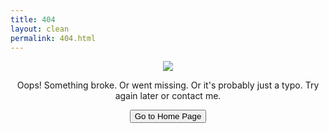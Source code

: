 ```yaml
---
title: 404
layout: clean
permalink: 404.html
---
```


<p align="center">
  <img src="{{ '/assets/images/404.png' | relative_url }}"/>
</p>

<p align="center">Oops! Something broke. Or went missing. Or it's probably just a typo. Try again later or contact me.</p>

<p align="center">
<a href="{{site.baseurl}}/"><button class="simplebutton">Go to Home Page</button></a>
</p>

